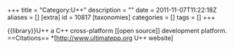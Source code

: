 +++
title = "Category:U++"
description = ""
date = 2011-11-07T11:22:18Z
aliases = []
[extra]
id = 10817
[taxonomies]
categories = []
tags = []
+++

{{library}}U++ a C++ cross-platform [[open source]] development platform.
==Citations==
*[http://www.ultimatepp.org U++ website]
